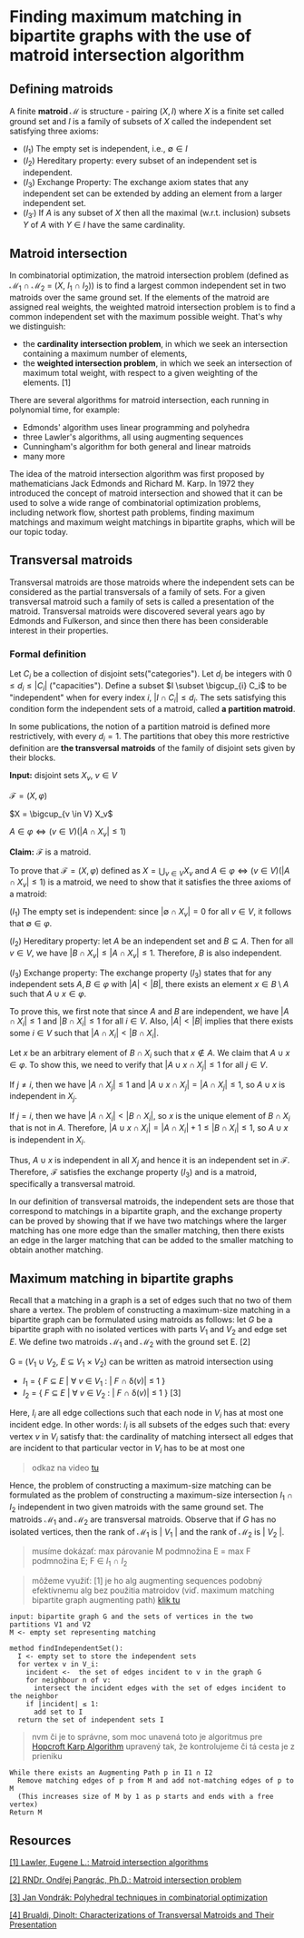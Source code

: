 # Finding maximum matching in bipartite graphs with the use of matroid intersection algorithm #

## Defining matroids ##
A finite **matroid $\mathcal{M}$** is structure - pairing $(X, I)$ where $X$ is a finite set called ground set and $I$ is a family of subsets of $X$ called the independent set satisfying three axioms:
- $(I_{1})$ The empty set is independent, i.e., $\emptyset \in I$
- $(I_{2})$ Hereditary property: every subset of an independent set is independent.
- $(I_{3})$ Exchange Property: The exchange axiom states that any independent set can be extended by adding an element from a larger independent set.
- $(I_{3'})$ If $A$ is any subset of $X$ then all the maximal (w.r.t. inclusion) subsets $Y$ of $A$ with $Y$ ∈ $I$ have the same cardinality.

## Matroid intersection ##
In combinatorial optimization, the matroid intersection problem (defined as $\mathcal{M_1}$ ∩ $\mathcal{M_2}$ = ($X$, $I_1$ ∩ $I_2$)) is to find a largest common independent set in two matroids over the same ground set. If the elements of the matroid are assigned real weights, the weighted matroid intersection problem is to find a common independent set with the maximum possible weight. 
That's why we distinguish:
- the **cardinality intersection problem**, in which we seek an intersection containing a maximum number of elements,
- the **weighted intersection problem**, in which we seek an intersection of maximum total weight, with respect to a given weighting of the elements. [1]

There are several algorithms for matroid intersection, each running in polynomial time, for example:
- Edmonds' algorithm uses linear programming and polyhedra
- three Lawler's algorithms, all using augmenting sequences
- Cunningham's algorithm for both general and linear matroids
- many more

The idea of the matroid intersection algorithm was first proposed by mathematicians Jack Edmonds and Richard M. Karp. In 1972 they introduced the concept of matroid intersection and showed that it can be used to solve a wide range of combinatorial optimization problems, 
including network flow, shortest path problems, finding maximum matchings and maximum weight matchings in bipartite graphs, which will be our topic today.


## Transversal matroids ##

Transversal matroids are those matroids where the independent sets can be considered as the partial transversals of a family of sets. For a given transversal matroid such a family of sets is called a presentation of the matroid. Transversal matroids were discovered several years ago by Edmonds and Fulkerson, and since then there has been considerable interest in their properties.

### Formal definition
Let $C_i$ be a collection of disjoint sets("categories"). Let $d_i$ be integers with $0 \leq d_i \leq |C_i|$ ("capacities"). Define a subset $I \subset \bigcup_{i} C_i\$ to be "independent" when for every index $i$, $|I \cap C_i| \leq d_i$.  The sets satisfying this condition form the independent sets of a matroid, called **a partition matroid**.

In some publications, the notion of a partition matroid is defined more restrictively, with every $d_i = 1$. The partitions that obey this more restrictive definition are **the transversal matroids** of the family of disjoint sets given by their blocks.

**Input:** disjoint sets $X_v$, $v \in V$

$\mathcal{F} = (X, \varphi)$

$X = \bigcup_{v \in V} X_v\$

$A \in \varphi \Leftrightarrow (v \in V)(|A \cap X_v| \leq 1)$

**Claim:** $\mathcal{F}$ is a matroid.

To prove that $\mathcal{F} = (X, \varphi)$ defined as $X = \bigcup_{v \in V} X_v$ and $A \in \varphi \Leftrightarrow (v \in V)(|A \cap X_v| \leq 1)$ is a matroid, we need to show that it satisfies the three axioms of a matroid:

$(I_1)$ The empty set is independent: since $|\emptyset \cap X_v| = 0$ for all $v\in V$, it follows that $\emptyset \in \varphi$.

$(I_2)$ Hereditary property: let $A$ be an independent set and $B\subseteq A$. Then for all $v\in V$, we have $|B \cap X_v| \leq |A \cap X_v| \leq 1$. Therefore, $B$ is also independent.

$(I_3)$ Exchange property: The exchange property $(I_3)$ states that for any independent sets $A, B \in \varphi$ with $|A| < |B|$, there exists an element $x \in B\setminus A$ such that $A \cup {x} \in \varphi$.

To prove this, we first note that since $A$ and $B$ are independent, we have $|A\cap X_i|\leq 1$ and $|B\cap X_i| \leq 1$ for all $i\in V$. Also, $|A| < |B|$ implies that there exists some $i\in V$ such that $|A\cap X_i| < |B\cap X_i|$.

Let $x$ be an arbitrary element of $B\cap X_i$ such that $x\notin A$. We claim that $A\cup{x} \in \varphi$. To show this, we need to verify that $|A\cup{x} \cap X_j|\leq 1$ for all $j\in V$.

If $j\neq i$, then we have $|A\cap X_j| \leq 1$ and $|A\cup{x}\cap X_j| = |A\cap X_j| \leq 1$, so $A\cup{x}$ is independent in $X_j$.

If $j=i$, then we have $|A\cap X_i| < |B\cap X_i|$, so $x$ is the unique element of $B\cap X_i$ that is not in $A$. Therefore, $|A\cup{x}\cap X_i| = |A\cap X_i| + 1 \leq |B\cap X_i| \leq 1$, so $A\cup{x}$ is independent in $X_i$.

Thus, $A\cup{x}$ is independent in all $X_j$ and hence it is an independent set in $\mathcal{F}$. Therefore, $\mathcal{F}$ satisfies the exchange property $(I_3)$ and is a matroid, specifically a transversal matroid.

In our definition of transversal matroids, the independent sets are those that correspond to matchings in a bipartite graph, and the exchange property can be proved by showing that if we have two matchings where the larger matching has one more edge than the smaller matching, then there exists an edge in the larger matching that can be added to the smaller matching to obtain another matching.

## Maximum matching in bipartite graphs ##
Recall that a matching in a graph is a set of edges such that no two of them share a vertex. 
The problem of constructing a maximum-size matching in a bipartite graph can be formulated using matroids as follows: 
let $G$ be a bipartite graph with no isolated vertices with parts $V_1$ and $V_2$ and edge set $E$. We define two matroids $\mathcal{M_1}$ and $\mathcal{M_2}$ with
the ground set E. [2]

G = ($V_1$ ∪ $V_2$, $E$ ⊆ $V_1$ × $V_2$) can be written as matroid intersection using
- $I_1$ = { $F$ ⊆ $E$ | ∀ $v$ ∈ $V_1$ : | $F$ ∩ δ($v$)| ≤ 1 }
- $I_2$ = { $F$ ⊆ $E$ | ∀ $v$ ∈ $V_2$ : | $F$ ∩ δ($v$)| ≤ 1 } [3]

Here, $I_i$ are all edge collections such that each node in $V_i$ has at most one incident edge. 
In other words: $I_i$ is all subsets of the edges such that: every vertex $v$
in $V_i$ satisfy that: the cardinality of matching intersect all edges that are incident to that particular vector in $V_i$ has to be at most one
> odkaz na video [tu](https://youtu.be/ftEgEYjJEak?t=476)

Hence, the problem of constructing a maximum-size matching can be formulated as the problem of constructing a maximum-size intersection $I_1$ ∩ $I_2$ independent in two given matroids with the same ground set.
The matroids $\mathcal{M_1}$ and $\mathcal{M_2}$ are transversal matroids. Observe that if $G$ has no isolated vertices, then the rank of $\mathcal{M_1}$ is | $V_1$ | and the rank of $\mathcal{M_2}$ is | $V_2$ |.

> musíme dokázať: max párovanie M podmnožina E = max F podmnožina E; F ∈ $I_1$ ∩ $I_2$ 

> môžeme využiť: [1] je ho alg augmenting sequences podobný efektívnemu alg bez použitia matroidov (viď. maximum matching bipartite graph augmenting path) [klik tu](https://www.geeksforgeeks.org/hopcroft-karp-algorithm-for-maximum-matching-set-1-introduction/?ref=rp)

```
input: bipartite graph G and the sets of vertices in the two partitions V1 and V2
M <- empty set representing matching
```
```
method findIndependentSet():
  I <- empty set to store the independent sets
  for vertex v in V_i:
    incident <-  the set of edges incident to v in the graph G
    for neighbour n of v:
      intersect the incident edges with the set of edges incident to the neighbor
    if |incident| ≤ 1:
      add set to I
  return the set of independent sets I
```
> nvm či je to správne, som moc unavená
> toto je algoritmus pre [Hopcroft Karp Algorithm](https://www.geeksforgeeks.org/hopcroft-karp-algorithm-for-maximum-matching-set-1-introduction/?ref=rp) upravený tak, že kontrolujeme či tá cesta je z prieniku
```
While there exists an Augmenting Path p in I1 ∩ I2 
  Remove matching edges of p from M and add not-matching edges of p to M
  (This increases size of M by 1 as p starts and ends with a free vertex)
Return M
```



## Resources ##
[[1] Lawler, Eugene L.: Matroid intersection algorithms](https://link.springer.com/article/10.1007/BF01681329)

[[2] RNDr. Ondřej Pangrác, Ph.D.: Matroid intersection problem](https://iuuk.mff.cuni.cz/~pangrac/vyuka/matroids/matroid-ch3.pdf)

[[3] Jan Vondrák: Polyhedral techniques in combinatorial optimization](https://theory.stanford.edu/~jvondrak/CS369P/lec10.pdf)

[[4] Brualdi, Dinolt: Characterizations of Transversal Matroids and Their Presentation](https://www.sciencedirect.com/science/article/pii/009589567290041X)

